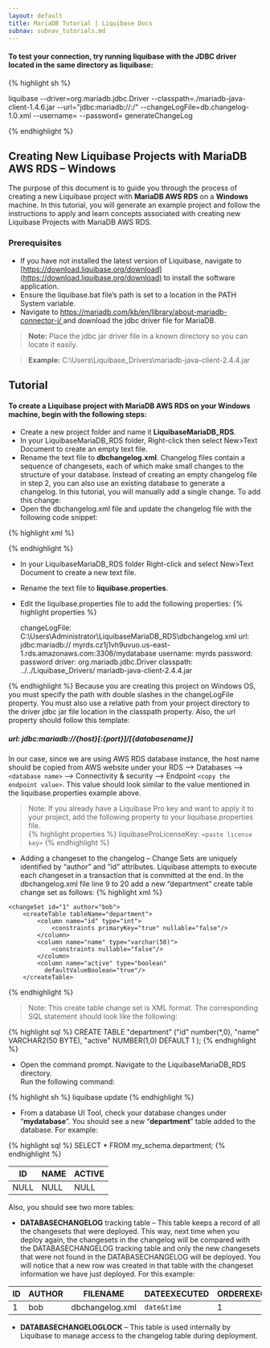 ```yaml
---
layout: default
title: MariaDB Tutorial | Liquibase Docs
subnav: subnav_tutorials.md
---
```


#### To test your connection, try running liquibase with the JDBC driver located in the same directory as liquibase:

{% highlight sh %}

liquibase
  --driver=org.mariadb.jdbc.Driver
  --classpath=./mariadb-java-client-1.4.6.jar
  --url="jdbc:mariadb://<IP OR HOSTNAME>:<PORT>/<SCHEMA NAME>"
  --changeLogFile=db.changelog-1.0.xml
  --username=<MARIADB USERNAME>
  --password=<MARIADB PASSWORD>
generateChangeLog

{% endhighlight %}


## **Creating New Liquibase Projects with MariaDB AWS RDS – Windows**
The purpose of this document is to guide you through the process of creating a new Liquibase project with **MariaDB AWS RDS** on a **Windows** machine. In this tutorial, you will generate an example project and follow the instructions to apply and learn concepts associated with creating new Liquibase Projects with MariaDB AWS RDS.
### Prerequisites
* If you have not installed the latest version of Liquibase, navigate to [https://download.liquibase.org/download](https://download.liquibase.org/download) to install the software application.
* Ensure the liquibase.bat file’s path is set to a location in the PATH System variable.
* Navigate to [https://mariadb.com/kb/en/library/about-mariadb-connector-j/ ](https://mariadb.com/kb/en/library/about-mariadb-connector-j/) and download the jdbc driver file for MariaDB.<br />

> **Note:** Place the jdbc jar driver file in a known directory so you can locate it easily.

>**Example:** C:\Users\Liquibase_Drivers\mariadb-java-client-2.4.4.jar

## Tutorial

#### To create a Liquibase project with MariaDB AWS RDS on your Windows machine, begin with the following steps:

* Create a new project folder and name it **LiquibaseMariaDB_RDS**.
* In your LiquibaseMariaDB_RDS folder, Right-click then select New>Text Document to create an empty text file.<br/>
* Rename the text file to **dbchangelog.xml**.
Changelog files contain a sequence of changesets, each of which make small changes to the structure of your database. Instead of creating an empty changelog file in step 2, you can also use an existing database to generate a changelog. In this tutorial, you will manually add a single change. To add this change:
* Open the dbchangelog.xml file and update the changelog file with the following code snippet:


{% highlight xml %}
  <?xml version="1.0" encoding="UTF-8"?>
  <databaseChangeLog
    xmlns="http://www.liquibase.org/xml/ns/dbchangelog"
    xmlns:xsi="http://www.w3.org/2001/XMLSchema-instance"
    xsi:schemaLocation="http://www.liquibase.org/xml/ns/dbchangelog
    http://www.liquibase.org/xml/ns/dbchangelog/dbchangelog-3.8.xsd">
  </databaseChangeLog>
{% endhighlight %}


* In your LiquibaseMariaDB_RDS folder Right-click and select New>Text Document to create a new text file.
* Rename the text file to **liquibase.properties**.
* Edit the liquibase.properties file to add the following properties:
{% highlight properties %}

    changeLogFile: C:\\Users\\Administrator\\LiquibaseMariaDB_RDS\\dbchangelog.xml
    url: jdbc:mariadb:// myrds.cz1j1vh9uvuo.us-east-1.rds.amazonaws.com:3306/mydatabase
    username: myrds
    password: password
    driver: org.mariadb.jdbc.Driver
    classpath: ../../Liquibase_Drivers/ mariadb-java-client-2.4.4.jar

{% endhighlight %}
Because you are creating this project on Windows OS, you must specify the path with double slashes in the changeLogFile property. You must also use a relative path from your project directory to the driver jdbc jar file location in the classpath property.  Also, the url property should follow this template:
##### url: jdbc:mariadb://{host}[:{port}]/[{databasename}]
In our case, since we are using AWS RDS database instance, the host name should be copied from AWS website under your RDS --> Databases --> `<database name>` --> Connectivity & security --> Endpoint `<copy the endpoint value>`.  This value should look similar to the value mentioned in the liquibase.properties example above.


> Note: If you already have a Liquibase Pro key and want to apply it to
> your project, add the following property to your liquibase.properties
> file. 	 
{% highlight properties %}
liquibaseProLicenseKey: `<paste license key>`
{% endhighlight %}

*	Adding a changeset to the changelog – Change Sets are uniquely identified by “author” and ”id” attributes. Liquibase attempts to execute each changeset in a transaction that is committed at the end.
In the dbchangelog.xml file line 9 to 20 add a new “department” create table change set as follows:
{% highlight xml %}
<?xml version="1.0" encoding="UTF-8"?>

<databaseChangeLog
  xmlns="http://www.liquibase.org/xml/ns/dbchangelog"
  xmlns:xsi="http://www.w3.org/2001/XMLSchema-instance"
  xsi:schemaLocation="http://www.liquibase.org/xml/ns/dbchangelog
         http://www.liquibase.org/xml/ns/dbchangelog/dbchangelog-3.8.xsd">

    <changeSet id="1" author="bob">
        <createTable tableName="department">
            <column name="id" type="int">
                <constraints primaryKey="true" nullable="false"/>
            </column>
            <column name="name" type="varchar(50)">
                <constraints nullable="false"/>
            </column>
            <column name="active" type="boolean"                     
              defaultValueBoolean="true"/>
        </createTable>
   </changeSet>
</databaseChangeLog>
{% endhighlight %}

> Note: This create table change set is XML format.  The corresponding
> SQL statement should look like the following:

{% highlight sql %}
CREATE TABLE "department"
("id" number(*,0),
 "name" VARCHAR2(50 BYTE),
 "active" NUMBER(1,0) DEFAULT 1
);
{% endhighlight %}

* Open the command prompt.  Navigate to the LiquibaseMariaDB_RDS directory.  
  Run the following command:

{% highlight sh %}
  liquibase update
{% endhighlight %}
  
*	 From a database UI Tool, check your database changes under “**mydatabase**”.
You should see a new “**department**” table added to the database.  For example:

{% highlight sql %}
    SELECT * FROM my_schema.department;
{% endhighlight %}


|ID  |NAME  |ACTIVE |
|--|--|--|
|NULL |NULL  |NULL|


Also, you should see two more tables:
*	**DATABASECHANGELOG** tracking table – This table keeps a record of all the changesets that were deployed.  This way, next time when you deploy again, the changesets in the changelog will be compared with the DATABASECHANGELOG tracking table and only the new changesets that were not found in the DATABASECHANGELOG will be deployed.  You will notice that a new row was created in that table with the changeset information we have just deployed.
For this example:

|ID|AUTHOR |FILENAME       |DATEEXECUTED|ORDEREXECUTED|EXECTYPE|MDSUM|...|
|--|--|--|--|--|--|--|--|
|1  |bob   |dbchangelog.xml|`date&time`|1|EXECUTED|`checksumvalue`|...|

*	**DATABASECHANGELOGLOCK** – This table is used internally by Liquibase to manage access to the changelog table during deployment.
